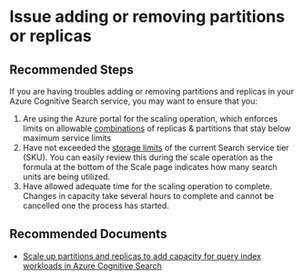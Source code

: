 <properties
	pageTitle="Issue adding or removing partitions or replicas"
	description="Issue adding or removing partitions or replicas"
	service="microsoft.search"
	resource="searchservices"
	authors="cynotebo"
	ms.author="cynotebo"
	selfHelpType="resource"
	displayOrder="22"	
	supportTopicIds="32681352"
	resourceTags=""
	productPesIds="15568"
	articleId="partitions-and-replicas"
	cloudEnvironments="public"
/>

# Issue adding or removing partitions or replicas

## **Recommended Steps**

If you are having troubles adding or removing partitions and replicas in your Azure Cognitive Search service, you may want to ensure that you:

1.	Are using the Azure portal for the scaling operation, which enforces limits on allowable [combinations](https://docs.microsoft.com/azure/search/search-capacity-planning) of replicas & partitions that stay below maximum service limits
2.	Have not exceeded the [storage limits](https://docs.microsoft.com/azure/search/search-limits-quotas-capacity) of the current Search service tier (SKU). You can easily review this during the scale operation as the formula at the bottom of the Scale page indicates how many search units are being utilized.
3.	Have allowed adequate time for the scaling operation to complete.  Changes in capacity take several hours to complete and cannot be cancelled one the process has started.  

## **Recommended Documents**

* [Scale up partitions and replicas to add capacity for query index workloads in Azure Cognitive Search](https://docs.microsoft.com/azure/search/search-capacity-planning)
